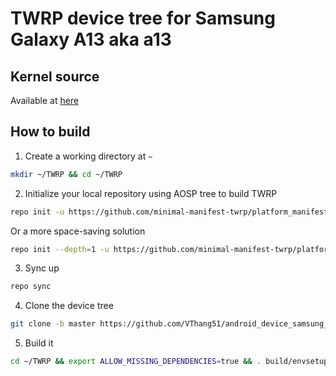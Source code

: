 # TWRP device tree for Samsung Galaxy A13 aka a13

## Kernel source 
Available at [here](https://github.com/VThang51/android_kernel_samsung_a13xx)

## How to build
1. Create a working directory at `~`
```bash
mkdir ~/TWRP && cd ~/TWRP
```
2. Initialize your local repository using AOSP tree to build TWRP
```bash
repo init -u https://github.com/minimal-manifest-twrp/platform_manifest_twrp_aosp.git -b twrp-12.1
```
Or a more space-saving solution
```bash
repo init --depth=1 -u https://github.com/minimal-manifest-twrp/platform_manifest_twrp_aosp.git -b twrp-12.1
```
3. Sync up
```bash
repo sync
```
4. Clone the device tree
```bash
git clone -b master https://github.com/VThang51/android_device_samsung_a13.git device/samsung/a13
```
5. Build it
```bash
cd ~/TWRP && export ALLOW_MISSING_DEPENDENCIES=true && . build/envsetup.sh && lunch twrp_a13-eng && mka recoveryimage
```
